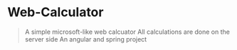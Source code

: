 # Web-Calculator
> A simple microsoft-like web calcuator
> All calculations are done on the server side
> An angular and spring project
